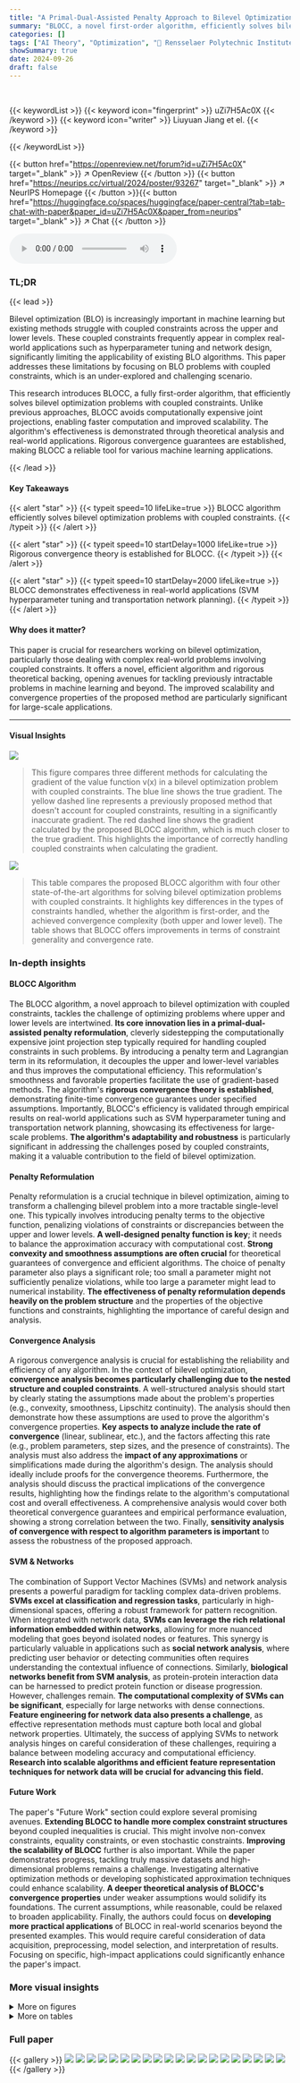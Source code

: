 ```yaml
---
title: "A Primal-Dual-Assisted Penalty Approach to Bilevel Optimization with Coupled Constraints"
summary: "BLOCC, a novel first-order algorithm, efficiently solves bilevel optimization problems with coupled constraints, offering improved scalability and convergence for machine learning applications."
categories: []
tags: ["AI Theory", "Optimization", "🏢 Rensselaer Polytechnic Institute",]
showSummary: true
date: 2024-09-26
draft: false
---
```


<br>

{{< keywordList >}}
{{< keyword icon="fingerprint" >}} uZi7H5Ac0X {{< /keyword >}}
{{< keyword icon="writer" >}} Liuyuan Jiang et el. {{< /keyword >}}
 
{{< /keywordList >}}

{{< button href="https://openreview.net/forum?id=uZi7H5Ac0X" target="_blank" >}}
↗ OpenReview
{{< /button >}}
{{< button href="https://neurips.cc/virtual/2024/poster/93267" target="_blank" >}}
↗ NeurIPS Homepage
{{< /button >}}{{< button href="https://huggingface.co/spaces/huggingface/paper-central?tab=tab-chat-with-paper&paper_id=uZi7H5Ac0X&paper_from=neurips" target="_blank" >}}
↗ Chat
{{< /button >}}



<audio controls>
    <source src="https://ai-paper-reviewer.com/uZi7H5Ac0X/podcast.wav" type="audio/wav">
    Your browser does not support the audio element.
</audio>


### TL;DR


{{< lead >}}

Bilevel optimization (BLO) is increasingly important in machine learning but existing methods struggle with coupled constraints across the upper and lower levels.  These coupled constraints frequently appear in complex real-world applications such as hyperparameter tuning and network design, significantly limiting the applicability of existing BLO algorithms.  This paper addresses these limitations by focusing on BLO problems with coupled constraints, which is an under-explored and challenging scenario.

This research introduces BLOCC, a fully first-order algorithm, that efficiently solves bilevel optimization problems with coupled constraints.  Unlike previous approaches, BLOCC avoids computationally expensive joint projections, enabling faster computation and improved scalability. The algorithm's effectiveness is demonstrated through theoretical analysis and real-world applications. Rigorous convergence guarantees are established, making BLOCC a reliable tool for various machine learning applications.

{{< /lead >}}


#### Key Takeaways

{{< alert "star" >}}
{{< typeit speed=10 lifeLike=true >}} BLOCC algorithm efficiently solves bilevel optimization problems with coupled constraints. {{< /typeit >}}
{{< /alert >}}

{{< alert "star" >}}
{{< typeit speed=10 startDelay=1000 lifeLike=true >}} Rigorous convergence theory is established for BLOCC. {{< /typeit >}}
{{< /alert >}}

{{< alert "star" >}}
{{< typeit speed=10 startDelay=2000 lifeLike=true >}} BLOCC demonstrates effectiveness in real-world applications (SVM hyperparameter tuning and transportation network planning). {{< /typeit >}}
{{< /alert >}}

#### Why does it matter?
This paper is crucial for researchers working on bilevel optimization, particularly those dealing with complex real-world problems involving coupled constraints.  It offers a novel, efficient algorithm and rigorous theoretical backing, opening avenues for tackling previously intractable problems in machine learning and beyond.  The improved scalability and convergence properties of the proposed method are particularly significant for large-scale applications.

------
#### Visual Insights



![](https://ai-paper-reviewer.com/uZi7H5Ac0X/figures_1_1.jpg)

> This figure compares three different methods for calculating the gradient of the value function v(x) in a bilevel optimization problem with coupled constraints.  The blue line shows the true gradient. The yellow dashed line represents a previously proposed method that doesn't account for coupled constraints, resulting in a significantly inaccurate gradient. The red dashed line shows the gradient calculated by the proposed BLOCC algorithm, which is much closer to the true gradient. This highlights the importance of correctly handling coupled constraints when calculating the gradient.





![](https://ai-paper-reviewer.com/uZi7H5Ac0X/tables_2_1.jpg)

> This table compares the proposed BLOCC algorithm with four other state-of-the-art algorithms for solving bilevel optimization problems with coupled constraints.  It highlights key differences in the types of constraints handled, whether the algorithm is first-order, and the achieved convergence complexity (both upper and lower level).  The table shows that BLOCC offers improvements in terms of constraint generality and convergence rate.





### In-depth insights


#### BLOCC Algorithm
The BLOCC algorithm, a novel approach to bilevel optimization with coupled constraints, tackles the challenge of optimizing problems where upper and lower levels are intertwined.  **Its core innovation lies in a primal-dual-assisted penalty reformulation**, cleverly sidestepping the computationally expensive joint projection step typically required for handling coupled constraints in such problems. By introducing a penalty term and Lagrangian term in its reformulation, it decouples the upper and lower-level variables and thus improves the computational efficiency.  This reformulation's smoothness and favorable properties facilitate the use of gradient-based methods.  The algorithm's **rigorous convergence theory is established**, demonstrating finite-time convergence guarantees under specified assumptions.  Importantly, BLOCC's efficiency is validated through empirical results on real-world applications such as SVM hyperparameter tuning and transportation network planning, showcasing its effectiveness for large-scale problems.  **The algorithm's adaptability and robustness** is particularly significant in addressing the challenges posed by coupled constraints, making it a valuable contribution to the field of bilevel optimization.

#### Penalty Reformulation
Penalty reformulation is a crucial technique in bilevel optimization, aiming to transform a challenging bilevel problem into a more tractable single-level one.  This typically involves introducing penalty terms to the objective function, penalizing violations of constraints or discrepancies between the upper and lower levels. **A well-designed penalty function is key**; it needs to balance the approximation accuracy with computational cost.  **Strong convexity and smoothness assumptions are often crucial** for theoretical guarantees of convergence and efficient algorithms. The choice of penalty parameter also plays a significant role; too small a parameter might not sufficiently penalize violations, while too large a parameter might lead to numerical instability.  **The effectiveness of penalty reformulation depends heavily on the problem structure** and the properties of the objective functions and constraints, highlighting the importance of careful design and analysis.

#### Convergence Analysis
A rigorous convergence analysis is crucial for establishing the reliability and efficiency of any algorithm.  In the context of bilevel optimization, **convergence analysis becomes particularly challenging due to the nested structure and coupled constraints**.  A well-structured analysis should start by clearly stating the assumptions made about the problem's properties (e.g., convexity, smoothness, Lipschitz continuity).  The analysis should then demonstrate how these assumptions are used to prove the algorithm's convergence properties.  **Key aspects to analyze include the rate of convergence** (linear, sublinear, etc.), and the factors affecting this rate (e.g., problem parameters, step sizes, and the presence of constraints).  The analysis must also address the **impact of any approximations** or simplifications made during the algorithm's design. The analysis should ideally include proofs for the convergence theorems.  Furthermore, the analysis should discuss the practical implications of the convergence results, highlighting how the findings relate to the algorithm's computational cost and overall effectiveness.  A comprehensive analysis would cover both theoretical convergence guarantees and empirical performance evaluation, showing a strong correlation between the two. Finally, **sensitivity analysis of convergence with respect to algorithm parameters is important** to assess the robustness of the proposed approach.

#### SVM & Networks
The combination of Support Vector Machines (SVMs) and network analysis presents a powerful paradigm for tackling complex data-driven problems. **SVMs excel at classification and regression tasks**, particularly in high-dimensional spaces, offering a robust framework for pattern recognition.  When integrated with network data, **SVMs can leverage the rich relational information embedded within networks**, allowing for more nuanced modeling that goes beyond isolated nodes or features.  This synergy is particularly valuable in applications such as **social network analysis**, where predicting user behavior or detecting communities often requires understanding the contextual influence of connections.  Similarly, **biological networks benefit from SVM analysis**, as protein-protein interaction data can be harnessed to predict protein function or disease progression.  However, challenges remain. **The computational complexity of SVMs can be significant**, especially for large networks with dense connections.  **Feature engineering for network data also presents a challenge**, as effective representation methods must capture both local and global network properties.  Ultimately, the success of applying SVMs to network analysis hinges on careful consideration of these challenges, requiring a balance between modeling accuracy and computational efficiency.  **Research into scalable algorithms and efficient feature representation techniques for network data will be crucial for advancing this field.**

#### Future Work
The paper's "Future Work" section could explore several promising avenues.  **Extending BLOCC to handle more complex constraint structures** beyond coupled inequalities is crucial. This might involve non-convex constraints, equality constraints, or even stochastic constraints.  **Improving the scalability of BLOCC** further is also important. While the paper demonstrates progress, tackling truly massive datasets and high-dimensional problems remains a challenge.  Investigating alternative optimization methods or developing sophisticated approximation techniques could enhance scalability.  **A deeper theoretical analysis of BLOCC's convergence properties** under weaker assumptions would solidify its foundations. The current assumptions, while reasonable, could be relaxed to broaden applicability.  Finally, the authors could focus on **developing more practical applications** of BLOCC in real-world scenarios beyond the presented examples.  This would require careful consideration of data acquisition, preprocessing, model selection, and interpretation of results. Focusing on specific, high-impact applications could significantly enhance the paper's impact.


### More visual insights

<details>
<summary>More on figures
</summary>


![](https://ai-paper-reviewer.com/uZi7H5Ac0X/figures_3_1.jpg)

> The figure compares three different methods to calculate the gradient of the value function v(x).  The blue line shows the actual value function v(x). The yellow dashed line represents the gradient calculated using a previous method from the literature (references [62, 41]), which does not consider the Lagrange multiplier.  The red dashed line shows the gradient calculated using the BLOCC method proposed in the paper, which incorporates the Lagrange multiplier. The figure demonstrates that the previous method significantly underestimates the gradient, highlighting the importance of including the Lagrange multiplier in the calculation.


![](https://ai-paper-reviewer.com/uZi7H5Ac0X/figures_8_1.jpg)

> This figure shows a 3D plot of the upper-level objective function f(x, y) for a toy example problem.  The dashed red line represents the values of f(x, y) when y is constrained to equal x (y = x).  The red dots represent the points where the BLOCC algorithm converged for 200 different initializations. The plot visually demonstrates the algorithm's ability to consistently find the local minima.


![](https://ai-paper-reviewer.com/uZi7H5Ac0X/figures_9_1.jpg)

> The figure shows the results of applying the BLOCC algorithm to train a linear SVM model on the diabetes dataset.  Three metrics are plotted against the number of iterations: test accuracy, upper-level loss (validation loss), and lower-level loss. The plots show mean values (bold lines) and standard deviations (shaded regions) across 50 different random train-validation-test splits of the data. The figure helps to illustrate the performance of the BLOCC algorithm in terms of convergence speed and accuracy in a real-world machine learning application.


![](https://ai-paper-reviewer.com/uZi7H5Ac0X/figures_29_1.jpg)

> The figure shows the test accuracy, validation loss (upper level), and lower-level objective for the diabetes dataset.  Three algorithms, BLOCC, LV-HBA, and GAM, are compared in terms of their performance over running time and iteration count. The plots show mean values and shaded regions representing standard deviations across multiple runs.


![](https://ai-paper-reviewer.com/uZi7H5Ac0X/figures_31_1.jpg)

> This figure illustrates an example of a transportation network design problem. It shows the input topology (a), demand matrix (b), constructed network (c), and passengers served by the constructed network (d).  The input topology shows the stations and links with associated travel times. The demand matrix represents the travel demand between each origin-destination pair. The constructed network shows the links selected by the optimization algorithm, with the thickness of the links representing their capacity. Finally, the passengers served matrix shows the number of passengers using the constructed network for each origin-destination pair.


![](https://ai-paper-reviewer.com/uZi7H5Ac0X/figures_33_1.jpg)

> The figure shows the performance of BLOCC and LV-HBA algorithms for a 3-node network design problem.  The upper-level objective function f(xt, yt) is plotted against the running time. Solid lines represent the mean of f(xt, yg,t), while dashed lines represent the mean of f(xt, yft), with shaded regions indicating standard deviations.  Three different values of the penalty parameter γ are compared (γ = 2, 3, and 4), along with the LV-HBA algorithm (orange line). The plot visualizes the convergence speed and the impact of γ on the objective function value.


![](https://ai-paper-reviewer.com/uZi7H5Ac0X/figures_34_1.jpg)

> The figure shows the performance of the BLOCC algorithm and LV-HBA algorithm on a 3-node network design problem.  The x-axis represents the running time, while the y-axis represents the upper-level objective function value. Solid lines represent the mean of f(xt, ygt), while dashed lines represent the mean of f(xt, yFt). The shaded regions represent standard deviations.  Different colors represent different values of the penalty parameter γ, and the orange line represents the result from the LV-HBA algorithm.


![](https://ai-paper-reviewer.com/uZi7H5Ac0X/figures_34_2.jpg)

> This figure shows the convergence of the upper-level objective function f(xt, yt) for a 3-node network design problem over time.  The solid lines represent the mean value of the objective function using yg,t (obtained from the lower-level optimization with Tg iterations), while the dashed lines represent the mean using yFt (obtained from the lower-level optimization with TF iterations). The shaded regions represent the standard deviation.  Three different values of the penalty parameter γ are shown (red, purple, and blue). The orange line shows results obtained using the LV-HBA algorithm, a baseline algorithm for comparison.


![](https://ai-paper-reviewer.com/uZi7H5Ac0X/figures_35_1.jpg)

> This figure shows the topology of the Seville metro network used in the transportation network design problem in Section 4.3.  It displays the 24 potential station locations (nodes) and the 88 links (edges) connecting them, based on proximity and travel time constraints. The map shows the geographical layout of the stations within the city of Seville.


</details>




<details>
<summary>More on tables
</summary>


![](https://ai-paper-reviewer.com/uZi7H5Ac0X/tables_8_1.jpg)
> The table compares the proposed BLOCC algorithm with four other algorithms for solving bilevel optimization problems with coupled constraints.  It shows whether each algorithm is a first-order method, handles lower-level constraints, and provides its computational complexity (Big O notation) for both upper-level and lower-level convergence.

![](https://ai-paper-reviewer.com/uZi7H5Ac0X/tables_9_1.jpg)
> This table compares the proposed BLOCC algorithm with four other algorithms for solving bilevel optimization problems with coupled constraints.  It shows whether each algorithm is a first-order method, the type of constraints it handles, and its iteration complexity (in terms of Big O notation).  The complexity is expressed in terms of the target error (ε) and indicates the algorithm's efficiency in achieving a specified level of accuracy.

![](https://ai-paper-reviewer.com/uZi7H5Ac0X/tables_34_1.jpg)
> This table compares the proposed BLOCC algorithm with four other algorithms for solving bilevel optimization problems with coupled constraints.  It shows whether each algorithm is a first-order method, handles lower-level linear constraints, and provides its computational complexity in big O notation for both upper and lower-level convergence.  The table highlights BLOCC's advantages in terms of being a first-order method and achieving faster convergence, particularly in the special case of affine constraints.

![](https://ai-paper-reviewer.com/uZi7H5Ac0X/tables_37_1.jpg)
> This table compares the proposed BLOCC algorithm with four other state-of-the-art bilevel optimization algorithms, highlighting key differences in constraint handling, algorithm type (first-order or not), and theoretical convergence complexity.  It shows that BLOCC is the only first-order algorithm that tackles bilevel problems with coupled constraints and provides a rigorous convergence guarantee.

![](https://ai-paper-reviewer.com/uZi7H5Ac0X/tables_37_2.jpg)
> This table compares the proposed BLOCC algorithm with four other algorithms for solving bilevel optimization problems with coupled constraints.  It shows whether each algorithm is a first-order method, whether it handles lower-level constraints, and its time complexity (iteration complexity) to reach a certain level of accuracy.  The table highlights that BLOCC achieves the best complexity in both general and special (affine constraint) cases.

</details>




### Full paper

{{< gallery >}}
<img src="https://ai-paper-reviewer.com/uZi7H5Ac0X/1.png" class="grid-w50 md:grid-w33 xl:grid-w25" />
<img src="https://ai-paper-reviewer.com/uZi7H5Ac0X/2.png" class="grid-w50 md:grid-w33 xl:grid-w25" />
<img src="https://ai-paper-reviewer.com/uZi7H5Ac0X/3.png" class="grid-w50 md:grid-w33 xl:grid-w25" />
<img src="https://ai-paper-reviewer.com/uZi7H5Ac0X/4.png" class="grid-w50 md:grid-w33 xl:grid-w25" />
<img src="https://ai-paper-reviewer.com/uZi7H5Ac0X/5.png" class="grid-w50 md:grid-w33 xl:grid-w25" />
<img src="https://ai-paper-reviewer.com/uZi7H5Ac0X/6.png" class="grid-w50 md:grid-w33 xl:grid-w25" />
<img src="https://ai-paper-reviewer.com/uZi7H5Ac0X/7.png" class="grid-w50 md:grid-w33 xl:grid-w25" />
<img src="https://ai-paper-reviewer.com/uZi7H5Ac0X/8.png" class="grid-w50 md:grid-w33 xl:grid-w25" />
<img src="https://ai-paper-reviewer.com/uZi7H5Ac0X/9.png" class="grid-w50 md:grid-w33 xl:grid-w25" />
<img src="https://ai-paper-reviewer.com/uZi7H5Ac0X/10.png" class="grid-w50 md:grid-w33 xl:grid-w25" />
<img src="https://ai-paper-reviewer.com/uZi7H5Ac0X/11.png" class="grid-w50 md:grid-w33 xl:grid-w25" />
<img src="https://ai-paper-reviewer.com/uZi7H5Ac0X/12.png" class="grid-w50 md:grid-w33 xl:grid-w25" />
<img src="https://ai-paper-reviewer.com/uZi7H5Ac0X/13.png" class="grid-w50 md:grid-w33 xl:grid-w25" />
<img src="https://ai-paper-reviewer.com/uZi7H5Ac0X/14.png" class="grid-w50 md:grid-w33 xl:grid-w25" />
<img src="https://ai-paper-reviewer.com/uZi7H5Ac0X/15.png" class="grid-w50 md:grid-w33 xl:grid-w25" />
<img src="https://ai-paper-reviewer.com/uZi7H5Ac0X/16.png" class="grid-w50 md:grid-w33 xl:grid-w25" />
<img src="https://ai-paper-reviewer.com/uZi7H5Ac0X/17.png" class="grid-w50 md:grid-w33 xl:grid-w25" />
<img src="https://ai-paper-reviewer.com/uZi7H5Ac0X/18.png" class="grid-w50 md:grid-w33 xl:grid-w25" />
<img src="https://ai-paper-reviewer.com/uZi7H5Ac0X/19.png" class="grid-w50 md:grid-w33 xl:grid-w25" />
<img src="https://ai-paper-reviewer.com/uZi7H5Ac0X/20.png" class="grid-w50 md:grid-w33 xl:grid-w25" />
{{< /gallery >}}